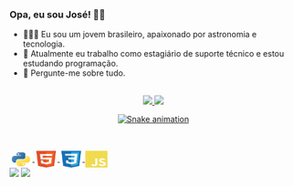 ### Opa, eu sou José! 🖖🏾

- 👨🏾‍🚀 Eu sou um jovem brasileiro, apaixonado por astronomia e tecnologia. 
- 🔭 Atualmente eu trabalho como estagiário de suporte técnico e estou estudando programação. 
- 💬 Pergunte-me sobre tudo.
<br>
<div align="center">
  <a href="https://github.com/josecunha0">
  <img height="160em" src="https://github-readme-stats.vercel.app/api?username=josecunha0&show_icons=true&theme=dark&include_all_commits=true&count_private=true"/>
  <img height="160em" src="https://github-readme-stats.vercel.app/api/top-langs/?username=josecunha0&layout=compact&langs_count=7&theme=dark"/>
  
   ![Snake animation](https://github.com/josecunha0/josecunha0/blob/output/github-contribution-grid-snake.svg)
  
</div>
  
  
  ##
  
<div style="display: inline_block"><br>
  <img align="center" alt="Jose-Python" height="30" width="40" src="https://raw.githubusercontent.com/devicons/devicon/master/icons/python/python-original.svg">
  <img align="center" alt="Jose-HTML" height="30" width="40" src="https://raw.githubusercontent.com/devicons/devicon/master/icons/html5/html5-original.svg">
  <img align="center" alt="Jose-CSS" height="30" width="40" src="https://raw.githubusercontent.com/devicons/devicon/master/icons/css3/css3-original.svg">
  <img align="center" alt="Jose-Js" height="30" width="40" src="https://raw.githubusercontent.com/devicons/devicon/master/icons/javascript/javascript-plain.svg">
  <br>
    <a href="https://www.linkedin.com/in/jos%C3%A9-fernando-cunha-da-silva-968096176" target="_blank"><img src="https://img.shields.io/badge/-LinkedIn-%230077B5?style=for-the-badge&logo=linkedin&logoColor=white" target="_blank"></a>
    <a href = "mailto:jose.f23@alunos.ifsc.edu.br"><img src="https://img.shields.io/badge/Gmail-D14836?style=for-the-badge&logo=gmail&logoColor=white" target="_blank"></a>
</div>
  

